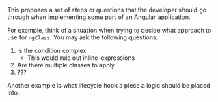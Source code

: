 This proposes a set of steps or questions that the developer should go through when implementing some part of an Angular application.

For example, think of a situation when trying to decide what approach to use for `ngClass`. 
You may ask the following questions:
1. Is the condition complex
	- This would rule out inline-expressions
2. Are there multiple classes to apply
3. ???

Another example is what lifecycle hook a piece a logic should be placed into.